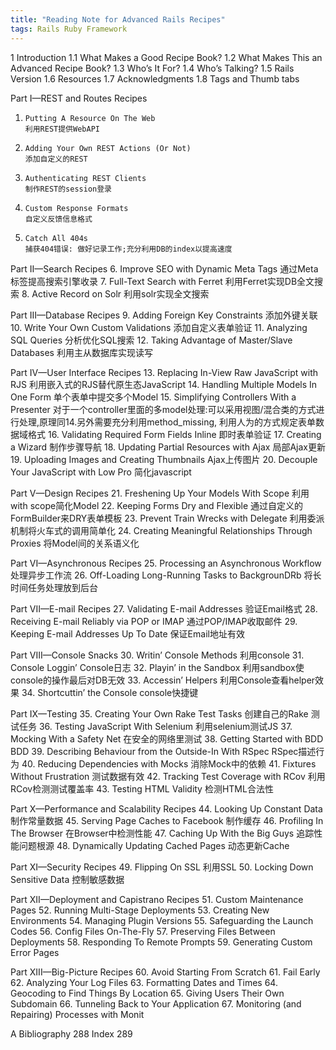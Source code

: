 ```yaml
---
title: "Reading Note for Advanced Rails Recipes"
tags: Rails Ruby Framework
---
```


1  Introduction
   1.1 What Makes a Good Recipe Book?
   1.2 What Makes This an Advanced Recipe Book?
   1.3 Who’s It For?
   1.4 Who’s Talking?
   1.5 Rails Version
   1.6 Resources
   1.7 Acknowledgments
   1.8 Tags and Thumb tabs

Part I—REST and Routes Recipes
   1.     Putting A Resource On The Web
          利用REST提供WebAPI
   2.     Adding Your Own REST Actions (Or Not)
          添加自定义的REST
   3.     Authenticating REST Clients
          制作REST的session登录
   4.     Custom Response Formats
          自定义反馈信息格式
   5.     Catch All 404s
          捕获404错误: 做好记录工作;充分利用DB的index以提高速度

Part II—Search Recipes
   6.     Improve SEO with Dynamic Meta Tags
          通过Meta标签提高搜索引擎收录
   7.     Full-Text Search with Ferret
          利用Ferret实现DB全文搜索
   8.     Active Record on Solr
          利用solr实现全文搜索

Part III—Database Recipes
   9.     Adding Foreign Key Constraints
          添加外键关联
   10.    Write Your Own Custom Validations
          添加自定义表单验证
   11.    Analyzing SQL Queries
          分析优化SQL搜索
   12.    Taking Advantage of Master/Slave Databases
          利用主从数据库实现读写

Part IV—User Interface Recipes
   13.    Replacing In-View Raw JavaScript with RJS
          利用嵌入式的RJS替代原生态JavaScript
   14.    Handling Multiple Models In One Form
          单个表单中提交多个Model
   15.    Simplifying Controllers With a Presenter
          对于一个controller里面的多model处理:可以采用视图/混合类的方式进行处理,原理同14.另外需要充分利用method_missing, 利用人为的方式规定表单数据域格式
   16.    Validating Required Form Fields Inline
          即时表单验证
   17.    Creating a Wizard
          制作步骤导航
   18.    Updating Partial Resources with Ajax
          局部Ajax更新
   19.    Uploading Images and Creating Thumbnails
          Ajax上传图片
   20.    Decouple Your JavaScript with Low Pro
          简化javascript

Part V—Design Recipes
   21.    Freshening Up Your Models With Scope
          利用with scope简化Model 
   22.    Keeping Forms Dry and Flexible
          通过自定义的FormBuilder来DRY表单模板
   23.    Prevent Train Wrecks with Delegate
          利用委派机制将火车式的调用简单化
   24.    Creating Meaningful Relationships Through Proxies
          将Model间的关系语义化

Part VI—Asynchronous Recipes
   25.    Processing an Asynchronous Workflow
          处理异步工作流
   26.    Off-Loading Long-Running Tasks to BackgrounDRb
          将长时间任务处理放到后台

Part VII—E-mail Recipes
   27.    Validating E-mail Addresses
          验证Email格式
   28.    Receiving E-mail Reliably via POP or IMAP
          通过POP/IMAP收取邮件
   29.    Keeping E-mail Addresses Up To Date
          保证Email地址有效

Part VIII—Console Snacks
   30.    Writin’ Console Methods
          利用console
   31.    Console Loggin’
          Console日志
   32.    Playin’ in the Sandbox
          利用sandbox使console的操作最后对DB无效
   33.    Accessin’ Helpers
          利用Console查看helper效果
   34.    Shortcuttin’ the Console
          console快捷键

Part IX—Testing
   35.    Creating Your Own Rake Test Tasks
          创建自己的Rake 测试任务
   36.    Testing JavaScript With Selenium
          利用selenium测试JS
   37.    Mocking With a Safety Net
          在安全的网络里测试
   38.    Getting Started with BDD
          BDD
   39.    Describing Behaviour from the Outside-In With RSpec
          RSpec描述行为
   40.    Reducing Dependencies with Mocks
          消除Mock中的依赖
   41.    Fixtures Without Frustration
          测试数据有效
   42.    Tracking Test Coverage with RCov
          利用RCov检测测试覆盖率
   43.    Testing HTML Validity
          检测HTML合法性

Part X—Performance and Scalability Recipes
   44.    Looking Up Constant Data
          制作常量数据
   45.    Serving Page Caches to Facebook
          制作缓存
   46.    Profiling In The Browser
          在Browser中检测性能
   47.    Caching Up With the Big Guys
          追踪性能问题根源
   48.    Dynamically Updating Cached Pages
          动态更新Cache

Part XI—Security Recipes
   49.    Flipping On SSL
          利用SSL
   50.    Locking Down Sensitive Data
          控制敏感数据

Part XII—Deployment and Capistrano Recipes
   51.    Custom Maintenance Pages
   52.    Running Multi-Stage Deployments
   53.    Creating New Environments
   54.    Managing Plugin Versions
   55.    Safeguarding the Launch Codes
   56.    Config Files On-The-Fly
   57.    Preserving Files Between Deployments
   58.    Responding To Remote Prompts
   59.    Generating Custom Error Pages

Part XIII—Big-Picture Recipes
   60.    Avoid Starting From Scratch
   61.    Fail Early
   62.    Analyzing Your Log Files
   63.    Formatting Dates and Times
   64.    Geocoding to Find Things By Location
   65.    Giving Users Their Own Subdomain
   66.    Tunneling Back to Your Application
   67.    Monitoring (and Repairing) Processes with Monit

A Bibliography 288
  Index        289
